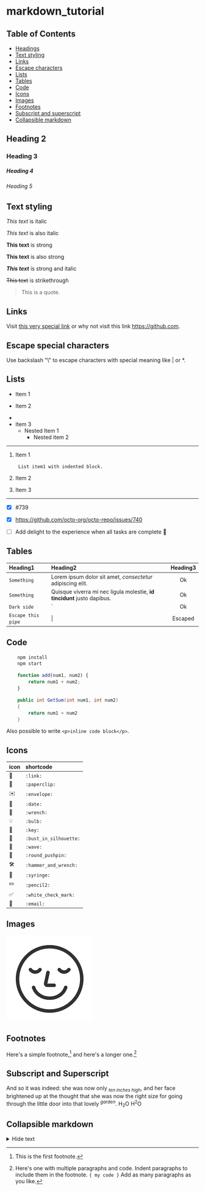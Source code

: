 # markdown_tutorial
<!-- This content will not appear in the rendered Markdown -->

## Table of Contents
- [Headings](#heading-1)
- [Text styling](#text-styling)
- [Links](#links)
- [Escape characters](#escape-special-characters)
- [Lists](#lists)
- [Tables](#tables)
- [Code](#code)
- [Icons](#icons)
- [Images](#images)
- [Footnotes](#footnotes)
- [Subscript and superscript](#subscript-and-superscript)
- [Collapsible markdown](#collapsible-markdown)

## Heading 2
### Heading 3
##### Heading 4
###### Heading 5


## Text styling
*This text* is italic

_This text_ is also italic

**This text** is strong

__This text__ is also strong

***This text*** is strong and italic 

~~This text~~ is strikethrough

> This is a quote.

## Links
Visit [this very special link](https://mynoise.net/noiseMachines.php "Enjoy the music") or why not visit this link https://github.com.


## Escape special characters
Use backslash "\\" to escape characters with special meaning like | or *. 


## Lists
- Item 1
+ Item 2
*
* Item 3
    * Nested Item 1
        - Nested item 2

___

1. Item 1

        List item1 with indented block.

2. Item 2
3. Item 3

***

- [x] #739
- [x] https://github.com/octo-org/octo-repo/issues/740
- [ ] Add delight to the experience when all tasks are complete :tada:


## Tables
| Heading1 | Heading2 | Heading3 |
| :---  | :---  | :---: |
| `Something` | Lorem ipsum dolor sit amet, *consectetur* adipiscing elit. | Ok |
| `Something` | Quisque viverra mi nec ligula molestie, **id tincidunt** justo dapibus.  | Ok |
| `Dark side` | ` | Ok |
| `Escape this pipe` | \| | Escaped


## Code
```bash
    npm install
    npm start
```

```javascript
    function add(num1, num2) {
        return num1 + num2;
    }
```

```csharp
    public int GetSum(int num1, int num2)
    {
        return num1 + num2
    }
```
Also possible to write `<p>inline code block</p>`.


## Icons
| icon | shortcode |
| - | :- |
| :link: | `:link:`  |
| :paperclip: |  `:paperclip:` |
| :envelope: |  `:envelope:` |
|:date:  | `:date:` |
| :wrench:  | `:wrench:` |
| :bulb:  | `:bulb:` |
| :key:  | `:key:` |
| :bust_in_silhouette: |  `:bust_in_silhouette:` |
| :wave:  | `:wave:` |
| :round_pushpin:  | `:round_pushpin:` |
| :hammer_and_wrench: |  `:hammer_and_wrench:` |
| :syringe:  | `:syringe:` |
| :pencil2:  | `:pencil2:` |
| :white_check_mark: |  `:white_check_mark:` |
| :link:  | `:email:` |


## Images
![AltText](./images.png)


## Footnotes
Here's a simple footnote,[^1] and here's a longer one.[^bignote]
[^1]: This is the first footnote.
[^bignote]: Here's one with multiple paragraphs and code.
    Indent paragraphs to include them in the footnote.
    `{ my code }`
    Add as many paragraphs as you like.


## Subscript and Superscript
And so it was indeed: she was now only $_{ten\ inches\ high}$, and her face brightened  up at the thought that she was now the right size for going through the little door into that lovely $^{garden}$.
H<sub>2</sub>O
H<sup>2</sup>O


## Collapsible markdown
<details>
<summary>Hide text</summary>
<p>
    Hidden text
<p>
</details>


